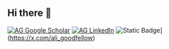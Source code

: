 ## Hi there 👋

[![AG Google Scholar](https://img.shields.io/badge/Google_Scholar-4285F4?style=for-the-badge&logo=google-scholar&logoColor=white)](https://scholar.google.com/citations?user=VyC0UtIAAAAJ&hl=en)
[![AG LinkedIn](https://img.shields.io/badge/LinkedIn-0077B5?style=for-the-badge&logo=linkedin&logoColor=white)](https://www.linkedin.com/in/ali-goodfellow-11b531283/)
![Static Badge](https://img.shields.io/badge/Twitter-black?style=for-the-badge&logoColor=white&logoSize=auto)](https://x.com/ali_goodfellow)



<!--
**aligfellow/aligfellow** is a ✨ _special_ ✨ repository because its `README.md` (this file) appears on your GitHub profile.

Here are some ideas to get you started:

- 🔭 I’m currently working on ...
- 🌱 I’m currently learning ...
- 👯 I’m looking to collaborate on ...
- 🤔 I’m looking for help with ...
- 💬 Ask me about ...
- 📫 How to reach me: ...
- 😄 Pronouns: ...
- ⚡ Fun fact: ...
-->
